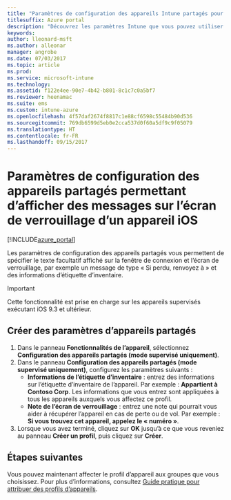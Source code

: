 ```yaml
---
title: "Paramètres de configuration des appareils Intune partagés pour iOS"
titlesuffix: Azure portal
description: "Découvrez les paramètres Intune que vous pouvez utiliser pour afficher des informations sur l’écran de verrouillage des appareils iOS."
keywords: 
author: lleonard-msft
ms.author: alleonar
manager: angrobe
ms.date: 07/03/2017
ms.topic: article
ms.prod: 
ms.service: microsoft-intune
ms.technology: 
ms.assetid: f122e4ee-90e7-4b42-b801-8c1c7c0a5bf7
ms.reviewer: heenamac
ms.suite: ems
ms.custom: intune-azure
ms.openlocfilehash: 4f57daf2674f8817c1e88cf6598c55484b90d536
ms.sourcegitcommit: 769db6599d5eb0e2cca537d0f60a5df9c9f05079
ms.translationtype: HT
ms.contentlocale: fr-FR
ms.lasthandoff: 09/15/2017
---
```

# <a name="shared-device-configuration-settings-to-display-messages-on-the-ios-device-lock-screen"></a>Paramètres de configuration des appareils partagés permettant d’afficher des messages sur l’écran de verrouillage d’un appareil iOS

[!INCLUDE[azure_portal](./includes/azure_portal.md)]

Les paramètres de configuration des appareils partagés vous permettent de spécifier le texte facultatif affiché sur la fenêtre de connexion et l’écran de verrouillage, par exemple un message de type « Si perdu, renvoyez à » et des informations d’étiquette d’inventaire. 

>[!IMPORTANT]
> Cette fonctionnalité est prise en charge sur les appareils supervisés exécutant iOS 9.3 et ultérieur.

## <a name="create-shared-device-settings"></a>Créer des paramètres d’appareils partagés

1. Dans le panneau **Fonctionnalités de l’appareil**, sélectionnez **Configuration des appareils partagés (mode supervisé uniquement)**.
2. Dans le panneau **Configuration des appareils partagés (mode supervisé uniquement)**, configurez les paramètres suivants :
    - **Informations de l’étiquette d’inventaire** : entrez des informations sur l’étiquette d’inventaire de l’appareil. Par exemple : **Appartient à Contoso Corp**. Les informations que vous entrez sont appliquées à tous les appareils auxquels vous affectez ce profil.
    - **Note de l’écran de verrouillage** : entrez une note qui pourrait vous aider à récupérer l’appareil en cas de perte ou de vol. Par exemple : **Si vous trouvez cet appareil, appelez le « numéro »**.
3. Lorsque vous avez terminé, cliquez sur **OK** jusqu’à ce que vous reveniez au panneau **Créer un profil**, puis cliquez sur **Créer**. 


## <a name="next-steps"></a>Étapes suivantes

Vous pouvez maintenant affecter le profil d’appareil aux groupes que vous choisissez. Pour plus d’informations, consultez [Guide pratique pour attribuer des profils d’appareils](device-profile-assign.md).
